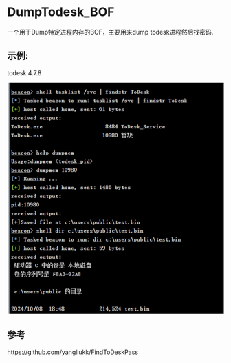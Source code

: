 <h1>DumpTodesk_BOF</h1>

一个用于Dump特定进程内存的BOF，主要用来dump todesk进程然后找密码.

<h2>示例:</h2>
todesk 4.7.8  

![image](todesk.png)  

<h2>参考</h2>
https://github.com/yangliukk/FindToDeskPass





